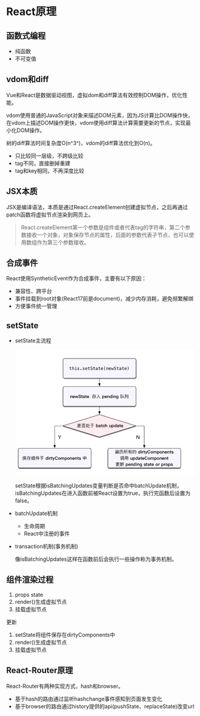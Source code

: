 # React原理

## 函数式编程

* 纯函数
* 不可变值

## vdom和diff

Vue和React是数据驱动视图，虚拟dom和diff算法有效控制DOM操作，优化性能。

vdom使用普通的JavaScript对象来描述DOM元素，因为JS计算比DOM操作快，在vdom上描述DOM操作更快，vdom使用diff算法计算需要更新的节点，实现最小化DOM操作。

树的diff算法时间复杂度O(n^3^)，vdom的diff算法优化到O(n)。

* 只比较同一层级，不跨级比较
* tag不同，直接删掉重建
* tag和key相同，不再深度比较

## JSX本质

JSX是编译语法，本质是通过React.createElement创建虚拟节点，之后再通过patch函数将虚拟节点渲染到网页上。

> React.createElement第一个参数是组件或者代表tag的字符串，第二个参数接收一个对象，对象保存节点的属性，后面的参数代表子节点，也可以使用数组作为第三个参数接收。

## 合成事件

React使用SyntheticEvent作为合成事件，主要有以下原因：

* 兼容性、跨平台
* 事件挂载到root对象(React17前是document)，减少内存消耗，避免频繁解绑
* 方便事件统一管理

## setState

* setState主流程

  ![](../../images/setState_process.png)

  setState根据isBatchingUpdates变量判断是否命中batchUpdate机制，isBatchingUpdates在进入函数前被React设置为true，执行完函数后设置为false。

* batchUpdate机制

  * 生命周期
  * React中注册的事件

* transaction机制(事务机制)

  像isBatchingUpdates这样在函数前后会执行一些操作称为事务机制。

## 组件渲染过程

1. props state
2. render()生成虚拟节点
3. 挂载虚拟节点

更新

1. setState将组件保存在dirtyComponents中
2. render()生成虚拟节点
3. 挂载虚拟节点

## React-Router原理

React-Router有两种实现方式，hash和browser。

* 基于hash的路由通过监听hashchange事件感知到页面发生变化
* 基于browser的路由通过history提供的api(pushState、replaceState)改变url